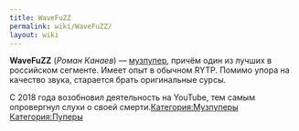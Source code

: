 ```yaml
---
title: WaveFuZZ
permalink: wiki/WaveFuZZ/
layout: wiki
---
```


**WaveFuZZ** (*Роман Канаев*) — [музпупер](Музпуперы "wikilink"), причём
один из лучших в российском сегменте. Имеет опыт в обычном RYTP. Помимо
упора на качество звука, старается брать оригинальные сурсы.

С 2018 года возобновил деятельность на YouTube, тем самым опровергнул
слухи о своей
смерти.[Категория:Музпуперы](Категория:Музпуперы "wikilink")
[Категория:Пуперы](Категория:Пуперы "wikilink")
